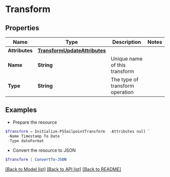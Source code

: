 # Transform
## Properties

Name | Type | Description | Notes
------------ | ------------- | ------------- | -------------
**Attributes** | [**TransformUpdateAttributes**](TransformUpdateAttributes.md) |  | 
**Name** | **String** | Unique name of this transform | 
**Type** | **String** | The type of transform operation | 

## Examples

- Prepare the resource
```powershell
$Transform = Initialize-PSSailpointTransform  -Attributes null `
 -Name Timestamp To Date `
 -Type dateFormat
```

- Convert the resource to JSON
```powershell
$Transform | ConvertTo-JSON
```

[[Back to Model list]](../README.md#documentation-for-models) [[Back to API list]](../README.md#documentation-for-api-endpoints) [[Back to README]](../README.md)

